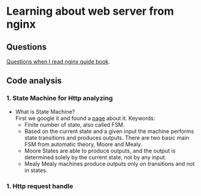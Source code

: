 # Learning about web server from nginx

## Questions
[Questions when I read nginx guide book](./question.md).

## Code analysis
### 1. State Machine for Http analyzing
- What is State Machine?  
First we google it and found a [page](https://www.itemis.com/en/yakindu/state-machine/documentation/user-guide/overview_what_are_state_machines) about it. 
Keywords:  
    - Finite number of state, also called FSM.
    - Based on the current state and a given input the machine performs state transitions and produces outputs.
There are two basic main FSM from automatic theory, Moore and Mealy.  
    - Moore
    States are able to produce outputs, and the output is determined solely by the current state, not by any input.  
    - Mealy
    Mealy machines produce outputs only on transitions and not in states.  

### 1. Http request handle
